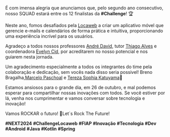 É com imensa alegria que anunciamos que, pelo segundo ano consecutivo, nosso SQUAD estará entre os 12 finalistas da **#Challenge**! 🏆
  
Neste ano, fomos desafiados pela [Locaweb](https://www.linkedin.com/feed/#) a criar um aplicativo móvel que gerencie e-mails e calendários de forma prática e intuitiva, proporcionando uma experiência incrível para os usuários.
  
Agradeço a todos nossos professores [André David](https://www.linkedin.com/feed/#), tutor [Thiago Alves](https://www.linkedin.com/feed/#) e coordenadora [Evelyn Cid](https://www.linkedin.com/feed/#), por acreditarem no nosso potencial e nos guiarem nesta jornada.
  
Um agradecimento especialmente a todos os integrantes do time pela colaboração e dedicação, sem vocês nada disso seria possivel! Breno Bragalha,[Marcelo Paschoal](https://www.linkedin.com/feed/#) e [Tereza Sophia Katuyama](https://www.linkedin.com/feed/#)💪

Estamos ansiosos para o grande dia, em 26 de outubro, e mal podemos esperar para compartilhar nossas inovações com todos. Se você estiver por lá, venha nos cumprimentar e vamos conversar sobre tecnologia e inovação!

Vamos ROCKAR o futuro! 🤘Let`s Rock The Future! 
  

**#NEXT2024** **#ChallengeLocaweb** **#FIAP** **#Inovação** **#Tecnologia** **#Dev** **#Android** **#Java** **#Kotlin** **#Spring**